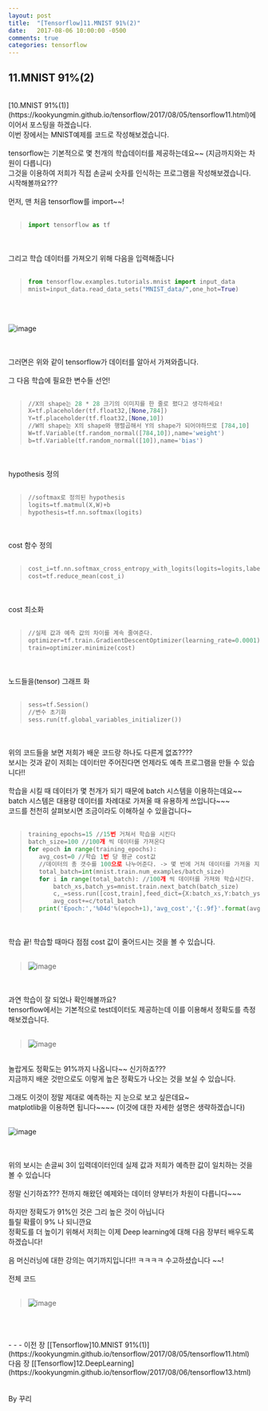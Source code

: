 ```yaml
---
layout: post
title:  "[Tensorflow]11.MNIST 91%(2)"
date:   2017-08-06 10:00:00 -0500
comments: true
categories: tensorflow
---
```


## 11.MNIST 91%(2)
<br>
[10.MNIST 91%(1)](https://kookyungmin.github.io/tensorflow/2017/08/05/tensorflow11.html)에 이어서 포스팅을 하겠습니다.
<br>
이번 장에서는 MNIST예제를 코드로 작성해보겠습니다.
<br>
<br>
tensorflow는 기본적으로 몇 천개의 학습데이터를 제공하는데요~~ (지금까지와는 차원이 다릅니다)
<br>
그것을 이용하여 저희가 직접 손글씨 숫자를 인식하는 프로그램을 작성해보겠습니다.
<br>
시작해볼까요???
<br>
<br>
먼저, 맨 처음 tensorflow를 import~~!
<br>
<br>

>```python
>import tensorflow as tf
>```

<br>
<br>
그리고 학습 데이터를 가져오기 위해 다음을 입력해줍니다
<br>
<br>

>```python
>from tensorflow.examples.tutorials.mnist import input_data
>mnist=input_data.read_data_sets("MNIST_data/",one_hot=True)
>```

<br>
<br>

![image](/image/tensorflow_img/mn3.png)

<br>
<br>
그러면은 위와 같이 tensorflow가 데이터를 알아서 가져와줍니다.
<br>
<br>
그 다음 학습에 필요한 변수들 선언!
<br>
<br>

>```python
>//X의 shape는 28 * 28 크기의 이미지를 한 줄로 폈다고 생각하세요!
>X=tf.placeholder(tf.float32,[None,784]) 
>Y=tf.placeholder(tf.float32,[None,10])
>//W의 shape는 X의 shape와 행렬곱해서 Y의 shape가 되어야하므로 [784,10]
>W=tf.Variable(tf.random_normal([784,10]),name='weight')
>b=tf.Variable(tf.random_normal([10]),name='bias')
>```

<br>
<br>
hypothesis 정의
<br>
<br>

>```python
>//softmax로 정의된 hypothesis
>logits=tf.matmul(X,W)+b
>hypothesis=tf.nn.softmax(logits)
>```

<br>
<br>
cost 함수 정의
<br>
<br>

>```python
>cost_i=tf.nn.softmax_cross_entropy_with_logits(logits=logits,labels=Y)
>cost=tf.reduce_mean(cost_i)
>```

<br>
<br>
cost 최소화
<br>
<br>

>```python
>//실제 값과 예측 값의 차이를 계속 줄여준다.
>optimizer=tf.train.GradientDescentOptimizer(learning_rate=0.0001)
>train=optimizer.minimize(cost)
>```

<br>
<br>
노드들을(tensor) 그래프 화 
<br>
<br>

>```python
>sess=tf.Session()
>//변수 초기화
>sess.run(tf.global_variables_initializer())
>```

<br>
<br>
위의 코드들을 보면 저희가 배운 코드랑 하나도 다른게 없죠????
<br>
보시는 것과 같이 저희는 데이터만 주어진다면 언제라도 예측 프로그램을 만들 수 있습니다!! 
<br>
<br>
학습을 시킬 때 데이터가 몇 천개가 되기 때문에 batch 시스템을 이용하는데요~~ 
<br>
batch 시스템은 대용량 데이터를 차례대로 가져올 때 유용하게 쓰입니다~~~
<br>
코드를 천천히 살펴보시면 조금이라도 이해하실 수 있을겁니다~
<br>
<br>

>```python
>training_epochs=15 //15번 거쳐서 학습을 시킨다
>batch_size=100 //100개 씩 데이터를 가져온다
>for epoch in range(training_epochs): 
>    avg_cost=0 //학습 1번 당 평균 cost값
>    //데이터의 총 갯수를 100으로 나누어준다. -> 몇 번에 거쳐 데이터를 가져올 지 계산
>    total_batch=int(mnist.train.num_examples/batch_size) 
>    for i in range(total_batch): //100개 씩 데이터를 가져와 학습시킨다.
>        batch_xs,batch_ys=mnist.train.next_batch(batch_size) 
>        c,_=sess.run([cost,train],feed_dict={X:batch_xs,Y:batch_ys})
>        avg_cost+=c/total_batch
>    print('Epoch:','%04d'%(epoch+1),'avg_cost','{:.9f}'.format(avg_cost))
>```

<br>
<br>
학습 끝! 학습할 때마다 점점 cost 값이 줄어드시는 것을 볼 수 있습니다.
<br>
<br>

>![image](/image/tensorflow_img/mn4.png)

<br>
<br>
과연 학습이 잘 되었나 확인해볼까요? 
<br>
tensorflow에서는 기본적으로 test데이터도 제공하는데 이를 이용해서 정확도를 측정해보겠습니다.
<br>
<br>

>![image](/image/tensorflow_img/mn5.png)

<br>
놀랍게도 정확도는 91%까지 나옵니다~~ 신기하죠??? 
<br>
지금까지 배운 것만으로도 이렇게 높은 정확도가 나오는 것을 보실 수 있습니다.
<br>
<br>
그래도 이것이 정말 제대로 예측하는 지 눈으로 보고 싶은데요~
<br>
matplotlib을 이용하면 됩니다~~~~ (이것에 대한 자세한 설명은 생략하겠습니다)
<br>
<br>

![image](/image/tensorflow_img/mn6.png)


<br>
<br>
위의 보시는 손글씨 3이 입력데이터인데 실제 값과 저희가 예측한 값이 일치하는 것을 볼 수 있습니다
<br>
<br>
정말 신기하죠??? 전까지 해왔던 예제와는 데이터 양부터가 차원이 다릅니다~~~ 
<br>
<br>
하지만 정확도가 91%인 것은 그리 높은 것이 아닙니다 
<br>
틀릴 확률이 9% 나 되니깐요
<br>
정확도를 더 높이기 위해서 저희는 이제 Deep learning에 대해 다음 장부터 배우도록 하겠습니다!
<br>
<br>
음 머신러닝에 대한 강의는 여기까지입니다!! ㅋㅋㅋㅋ 수고하셨습니다 ~~!
<br>
<br>
전체 코드
<br>
<br>

>![image](/image/tensorflow_img/mn7.png)

<br>
<br>
<br>
- - -
이전 장 [[Tensorflow]10.MNIST 91%(1)](https://kookyungmin.github.io/tensorflow/2017/08/05/tensorflow11.html)
<br>
다음 장 [[Tensorflow]12.DeepLearning](https://kookyungmin.github.io/tensorflow/2017/08/06/tensorflow13.html)
<br>
<br>
<br>
By 꾸리
